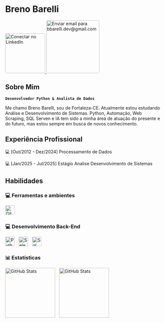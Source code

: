 # Breno Barelli
<a href="https://www.linkedin.com/in/breno-barelli-6aab65138/" target="_blank">
    <img 
        src="https://img.shields.io/badge/LinkedIn-Conectar-0077B5?style=for-the-badge&logo=linkedin&logoColor=white"
        alt="Conectar no LinkedIn"
        title="Me siga no LinkedIn"
        width="128px"
        style="border-radius: 4px;"
    />
</a>
<a href="mailto:bbarelli.dev@gmail.com">
    <img 
        src="https://img.shields.io/badge/Gmail-Me%20envie%20um%20email-D14836?style=for-the-badge&logo=gmail&logoColor=white"
        alt="Enviar email para bbarelli.dev@gmail.com"
        title="Me envie um email"
        width="170px"
        style="border-radius: 4px;"
    />
</a>
<br>

## Sobre Mim

**`Desenvolvedor Python & Analista de Dados`**

Me chamo Breno Barelli, sou de Fortaleza-CE. Atualmente estou estudando Análise e Desenvolvimento de Sistemas. Python, Automação, Web Scraping, SQL Serven e IA tem sido a minha área de atuação do presente e do futuro, mas estou sempre em busca de novos conhecimento.

## Experiência Profissional

💻 [Out/2012 - Dez/2024] Processamento de Dados

💻 [Jan/2025 - Jul/2025] Estágio Analise Desenvolvimento de Sistemas 
## Habilidades
### 💻 Ferramentas e ambientes
<img 
    align="left" 
    alt="Git" 
    title="Git"
    width="30px" 
    style="padding-right: 10px;" 
    src="https://cdn.jsdelivr.net/gh/devicons/devicon@latest/icons/git/git-original.svg" 
/>
<br>
<br>

### 💻 Desenvolvimento Back-End


<img 
    align="left" 
    alt="Python" 
    title="Python"
    width="30px" 
    style="padding-right: 10px;" 
    src="https://cdn.jsdelivr.net/gh/devicons/devicon@latest/icons/python/python-original.svg" 
/>
<img 
    align="left" 
    alt="Selenium" 
    title="Selenium"
    width="30px" 
    style="padding-right: 10px;" 
    src="https://cdn.jsdelivr.net/gh/devicons/devicon@latest/icons/selenium/selenium-original.svg"                 
 />
<img 
    align="left" 
    alt="Sql" 
    title="Sql-Serven"
    width="30px" 
    style="padding-right: 10px;" 
    src="https://cdn.jsdelivr.net/gh/devicons/devicon@latest/icons/azuresqldatabase/azuresqldatabase-original.svg"        
 />
<br/>
<br/>

### 📊 Estatísticas

<p>
  <img 
    align="left" 
    alt="GitHub Stats" 
    height="160" 
    style="padding-right: 10px;" 
        src="https://github-readme-stats.vercel.app/api?username=BBarelli&show_icons=true&theme=tokyonight&include_all_commits=true&locale=pt-br"
  />
<img 
      align="left" 
      alt="GitHub Stats" 
      height="160" 
      src="https://github-readme-stats.vercel.app/api/top-langs/?username=BBarelli&theme=tokyonight&layout=compact&custom_title=Tecnologias&langs_count=9" 
  />
  </p>
